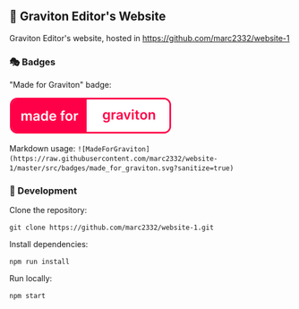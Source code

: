 ## 🎡 Graviton Editor's Website
Graviton Editor's website, hosted in https://github.com/marc2332/website-1

### 🎭 Badges

"Made for Graviton" badge:

![made_for_graviton](src/badges/made_for_graviton.svg)

Markdown usage:
```![MadeForGraviton](https://raw.githubusercontent.com/marc2332/website-1/master/src/badges/made_for_graviton.svg?sanitize=true)```

### 🥽 Development
Clone the repository:
```
git clone https://github.com/marc2332/website-1.git
```

Install dependencies:
```
npm run install
```

Run locally:
```
npm start
```